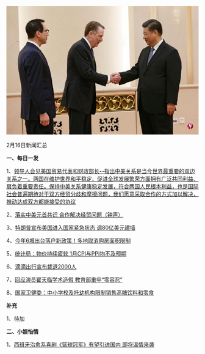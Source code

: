    ![02_13](.\02_16.jpg)

2月16日新闻汇总

**一、每日一发**

1、[领导人会见美国贸易代表和财政部长--指出中美关系是当今世界最重要的双边关系之一。两国在维护世界和平稳定、促进全球发展繁荣方面拥有广泛共同利益、肩负着重要责任。保持中美关系健康稳定发展，符合两国人民根本利益，也是国际社会普遍期待对于双方经贸分歧和摩擦问题，我们愿意采取合作的方式加以解决，推动达成双方都能接受的协议](http://paper.people.com.cn/rmrb/html/2019-02/16/nw.D110000renmrb_20190216_1-01.htm)

2、[落实中美元首共识 合作解决经贸问题（钟声）](http://paper.people.com.cn/rmrb/html/2019-02/16/nw.D110000renmrb_20190216_3-03.htm)

3、[特朗普宣布美国进入国家紧急状态 调80亿美元建墙](https://news.163.com/19/0216/00/E83JRQ3A0001899O.html)

4、[今年6城出台落户新政策！多地取消购房面积限制](https://news.163.com/19/0216/05/E845DNCH0001875N.html)

5、[统计局：物价持续疲软 1月CPI与PPI均不及预期](https://www.zaobao.com/finance/china/story20190216-932342)

6、[滴滴出行宣布裁退2000人](https://www.zaobao.com/finance/china/story20190216-932345)

7、[回应演员翟天临学术造假 教育部重申“零容忍”](https://www.zaobao.com/news/china/story20190216-932274)

8、[国家卫健委：中小学校及托幼机构限制销售高糖饮料和零食](https://www.zaobao.com/realtime/china/story20190216-932369)



**补充**

1、待加



**二、小娱怡情**

1、[西班牙治愈系喜剧《篮球冠军》有望引进国内 即将温情来袭](http://movie.67.com/omzx/2019/02/15/937347.html)